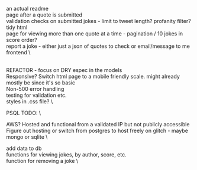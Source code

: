 an actual readme \
page after a quote is submitted \
validation checks on submitted jokes - limit to tweet length? profanity filter? \
tidy html \
page for viewing more than one quote at a time - pagination / 10 jokes in score order? \
report a joke - either just a json of quotes to check or email/message to me \
frontend \

\
REFACTOR - focus on DRY espec in the models \
Responsive? Switch html page to a mobile friendly scale. might already mostly be since it's so basic \
Non-500 error handling \
testing for validation etc. \
styles in .css file? \

PSQL TODO: \

AWS? Hosted and functional from a validated IP but not publicly accessible\
Figure out hosting or switch from postgres to host freely on glitch - maybe mongo or sqlite \

add data to db\
functions for viewing jokes, by author, score, etc. \
function for removing a joke \
